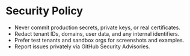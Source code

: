# Security Policy

- Never commit production secrets, private keys, or real certificates.
- Redact tenant IDs, domains, user data, and any internal identifiers.
- Prefer test tenants and sandbox orgs for screenshots and examples.
- Report issues privately via GitHub Security Advisories.

